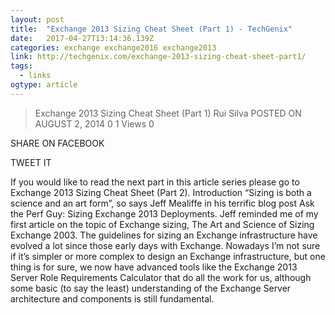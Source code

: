 ```yaml
---
layout: post 
title:  "Exchange 2013 Sizing Cheat Sheet (Part 1) - TechGenix" 
date:   2017-04-27T13:14:36.139Z 
categories: exchange exchange2016 exchange2013 
link: http://techgenix.com/exchange-2013-sizing-cheat-sheet-part1/ 
tags:
  - links
ogtype: article 
---
```


> Exchange 2013 Sizing Cheat Sheet (Part 1)
Rui Silva POSTED ON AUGUST 2, 2014 0 1 Views 0

SHARE ON FACEBOOK
 
TWEET IT
 
 
 
 

If you would like to read the next part in this article series please go to Exchange 2013 Sizing Cheat Sheet (Part 2).
Introduction
“Sizing is both a science and an art form”, so says Jeff Mealiffe in his terrific blog post Ask the Perf Guy: Sizing Exchange 2013 Deployments. Jeff reminded me of my first article on the topic of Exchange sizing, The Art and Science of Sizing Exchange 2003. The guidelines for sizing an Exchange infrastructure have evolved a lot since those early days with Exchange. Nowadays I’m not sure if it’s simpler or more complex to design an Exchange infrastructure, but one thing is for sure, we now have advanced tools like the Exchange 2013 Server Role Requirements Calculator that do all the work for us, although some basic (to say the least) understanding of the Exchange Server architecture and components is still fundamental.